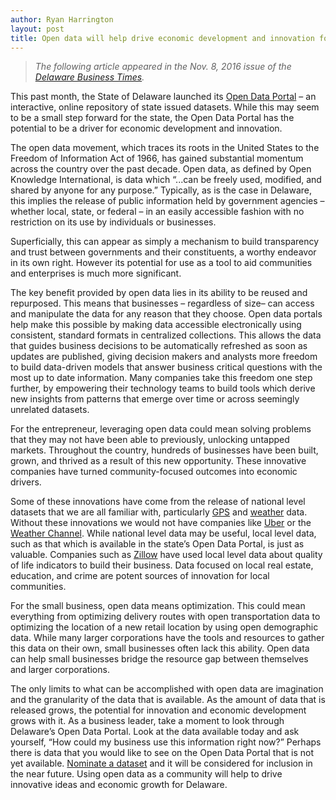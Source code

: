 ```yaml
---
author: Ryan Harrington
layout: post
title: Open data will help drive economic development and innovation for Delaware
---
```


> _The following article appeared in the Nov. 8, 2016 issue of the [Delaware Business Times](http://www.delawarebusinesstimes.com)._

This past month, the State of Delaware launched its [Open Data Portal](http://data.delaware.gov) – an interactive, online repository of state issued datasets.  While this may seem to be a small step forward for the state, the Open Data Portal has the potential to be a driver for economic development and innovation.

The open data movement, which traces its roots in the United States to the Freedom of Information Act of 1966, has gained substantial momentum across the country over the past decade.  Open data, as defined by Open Knowledge International, is data which “...can be freely used, modified, and shared by anyone for any purpose.” Typically, as is the case in Delaware, this implies the release of public information held by government agencies – whether local, state, or federal – in an easily accessible fashion with no restriction on its use by individuals or businesses.
 
Superficially, this can appear as simply a mechanism to build transparency and trust between governments and their constituents, a worthy endeavor in its own right.  However its potential for use as a tool to aid communities and enterprises is much more significant.
 
The key benefit provided by open data lies in its ability to be reused and repurposed.  This means that businesses – regardless of size– can access and manipulate the data for any reason that they choose.  Open data portals help make this possible by making data accessible electronically using consistent, standard formats in centralized collections.  This allows the data that guides business decisions to be automatically refreshed as soon as updates are published, giving decision makers and analysts more freedom to build data-driven models that answer business critical questions with the most up to date information. Many companies take this freedom one step further, by empowering their technology teams to build tools which derive new insights from patterns that emerge over time or across seemingly unrelated datasets.
 
For the entrepreneur, leveraging open data could mean solving problems that they may not have been able to previously, unlocking untapped markets.  Throughout the country, hundreds of businesses have been built, grown, and thrived as a result of this new opportunity.  These innovative companies have turned community-focused outcomes into economic drivers.
 
Some of these innovations have come from the release of national level datasets that we are all familiar with, particularly [GPS](http://www.gps.gov/) and [weather](https://www.ncdc.noaa.gov/cdo-web/webservices/v2) data.  Without these innovations we would not have companies like [Uber](https://www.uber.com) or the [Weather Channel](http://www.weather.com).  While national level data may be useful, local level data, such as that which is available in the state’s Open Data Portal, is just as valuable.  Companies such as [Zillow](http://www.zillow.com) have used local level data about quality of life indicators to build their business.  Data focused on local real estate, education, and crime are potent sources of innovation for local communities.
 
For the small business, open data means optimization. This could mean everything from optimizing delivery routes with open transportation data to optimizing the location of a new retail location by using open demographic data.  While many larger corporations have the tools and resources to gather this data on their own, small businesses often lack this ability.  Open data can help small businesses bridge the resource gap between themselves and larger corporations.
 
The only limits to what can be accomplished with open data are imagination and the granularity of the data that is available.  As the amount of data that is released grows, the potential for innovation and economic development grows with it.  As a business leader, take a moment to look through Delaware’s Open Data Portal.  Look at the data available today and ask yourself, “How could my business use this information right now?”  Perhaps there is data that you would like to see on the Open Data Portal that is not yet available.  [Nominate a dataset](http://data.delaware.gov/nominate) and it will be considered for inclusion in the near future. Using open data as a community will help to drive innovative ideas and economic growth for Delaware.
